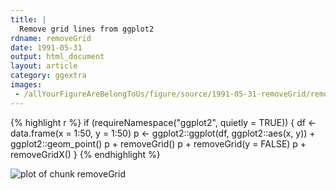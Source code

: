 ```yaml
---
title: |
  Remove grid lines from ggplot2
rdname: removeGrid
date: 1991-05-31
output: html_document
layout: article
category: ggextra
images:
 - /allYourFigureAreBelongToUs/figure/source/1991-05-31-removeGrid/removeGrid-1.png
---
```





{% highlight r %}
if (requireNamespace("ggplot2", quietly = TRUE)) {
  df <- data.frame(x = 1:50, y = 1:50)
  p <- ggplot2::ggplot(df, ggplot2::aes(x, y)) + ggplot2::geom_point()
  p + removeGrid()
  p + removeGrid(y = FALSE)
  p + removeGridX()
}
{% endhighlight %}

![plot of chunk removeGrid](/allYourFigureAreBelongToUs/figure/source/1991-05-31-removeGrid/removeGrid-1.png) 